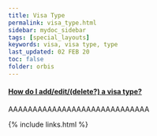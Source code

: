 ```yaml
---
title: Visa Type
permalink: visa_type.html
sidebar: mydoc_sidebar
tags: [special_layouts]
keywords: visa, visa type, type
last_updated: 02 FEB 20
toc: false
folder: orbis
---
```


<div class="panel-group" id="accordion">
                    <div class="panel panel-default">
                        <div class="panel-heading">
                            <h4 class="panel-title">
                                <a class="noCrossRef accordion-toggle" data-toggle="collapse" data-parent="#accordion" href="#collapseOne">
                                    How do I add/edit/(delete?) a visa type?
                                </a>
                            </h4>
                        </div>
                        <div id="collapseOne" class="panel-collapse collapse noCrossRef">
                            <div class="panel-body">
                                AAAAAAAAAAAAAAAAAAAAAAAAAAAAA
                            </div>
                        </div>
                    </div>
                    <!-- /.panel -->
</div>
<!-- /.panel-group -->

{% include links.html %}
